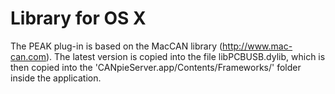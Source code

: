 # Library for OS X

The PEAK plug-in is based on the MacCAN library (http://www.mac-can.com).
The latest version is copied into the file libPCBUSB.dylib, which is
then copied into the 'CANpieServer.app/Contents/Frameworks/' folder inside the application.
